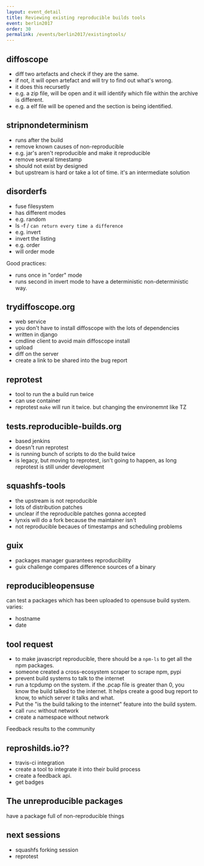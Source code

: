 ```yaml
---
layout: event_detail
title: Reviewing existing reproducible builds tools
event: berlin2017
order: 30
permalink: /events/berlin2017/existingtools/
---
```


diffoscope
----------

- diff two artefacts and check if they are the same.
- if not, it will open artefact and will try to find out what's wrong.
- it does this recursetly
- e.g. a zip file, will be open and it will identify which file within the archive is different.
- e.g. a elf file will be opened and the section is being identified.

stripnondeterminism
-------------------

- runs after the build
- remove known causes of non-reproducible
- e.g. jar's aren't reproducible and make it reproducible
- remove several timestamp
- should not exist by designed
- but upstream is hard or take a lot of time. it's an intermediate solution

disorderfs
----------

- fuse filesystem
- has different modes
- e.g. random
- ls -f / `can return every time a difference`
- e.g. invert
- invert the listing
- e.g. order
- will order mode

Good practices:
- runs once in "order" mode
- runs second in invert mode to have a deterministic non-deterministic way.

trydiffoscope.org
-----------------

- web service
- you don't have to install diffoscope with the lots of dependencies
- written in django
- cmdline client to avoid main diffoscope install
- upload
- diff on the server
- create a link to be shared into the bug report

reprotest
---------
- tool to run the a build run twice
- can use container
- reprotest `make` will run it twice. but changing the environemnt like TZ

tests.reproducible-builds.org
-----------------------------
- based jenkins
- doesn't run reprotest
- is running bunch of scripts to do the build twice
- is legacy, but moving to reprotest, isn't going to happen, as long reprotest is still under development

squashfs-tools
--------------
- the upstream is not reproducible
- lots of distribution patches
- unclear if the reproducible patches gonna accepted
- lynxis will do a fork because the maintainer isn't 
- not reproducible becaues of timestamps and scheduling problems

guix
-----
- packages manager guarantees reproducibility
- guix challenge compares difference sources of a binary

reproducibleopensuse
--------------------
can test a packages which has been uploaded to opensuse build system.
varies:
- hostname
- date

tool request
------------
- to make javascript reproducible, there should be a `npm-ls` to get all the npm packages.
- someone created a cross-ecosystem scraper to scrape npm, pypi
- prevent build systems to talk to the internet
- run a tcpdump on the system. if the .pcap file is greater than 0, you know the build talked to the internet. It helps create a good bug report to know, to which server it talks and what.
- Put the "is the build talking to the internet" feature into the build system.
- call `runc` without network
- create a namespace without network

Feedback results to the community

reproshilds.io??
--------------
- travis-ci integration
- create a tool to integrate it into their build process
- create a feedback api.
- get badges

The unreproducible packages
--------------------------
have a package full of non-reproducible things

next sessions
------------
- squashfs forking session
- reprotest

